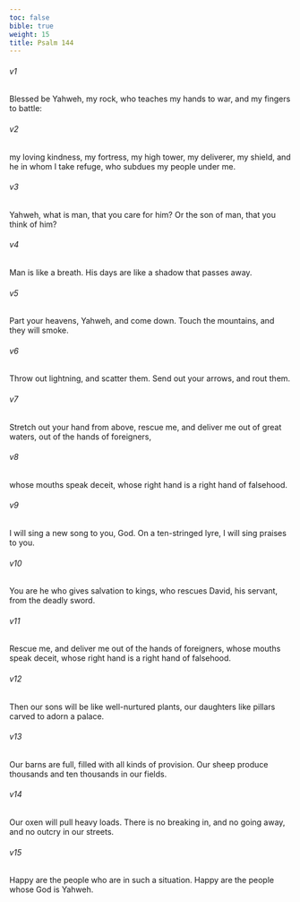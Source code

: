```yaml
---
toc: false
bible: true
weight: 15
title: Psalm 144
---
```




###### v1 
Blessed be Yahweh, my rock, who teaches my hands to war, and my fingers to battle: 

###### v2 
my loving kindness, my fortress, my high tower, my deliverer, my shield, and he in whom I take refuge, who subdues my people under me. 

###### v3 
Yahweh, what is man, that you care for him? Or the son of man, that you think of him? 

###### v4 
Man is like a breath. His days are like a shadow that passes away. 

###### v5 
Part your heavens, Yahweh, and come down. Touch the mountains, and they will smoke. 

###### v6 
Throw out lightning, and scatter them. Send out your arrows, and rout them. 

###### v7 
Stretch out your hand from above, rescue me, and deliver me out of great waters, out of the hands of foreigners, 

###### v8 
whose mouths speak deceit, whose right hand is a right hand of falsehood. 

###### v9 
I will sing a new song to you, God. On a ten-stringed lyre, I will sing praises to you. 

###### v10 
You are he who gives salvation to kings, who rescues David, his servant, from the deadly sword. 

###### v11 
Rescue me, and deliver me out of the hands of foreigners, whose mouths speak deceit, whose right hand is a right hand of falsehood. 

###### v12 
Then our sons will be like well-nurtured plants, our daughters like pillars carved to adorn a palace. 

###### v13 
Our barns are full, filled with all kinds of provision. Our sheep produce thousands and ten thousands in our fields. 

###### v14 
Our oxen will pull heavy loads. There is no breaking in, and no going away, and no outcry in our streets. 

###### v15 
Happy are the people who are in such a situation. Happy are the people whose God is Yahweh.
